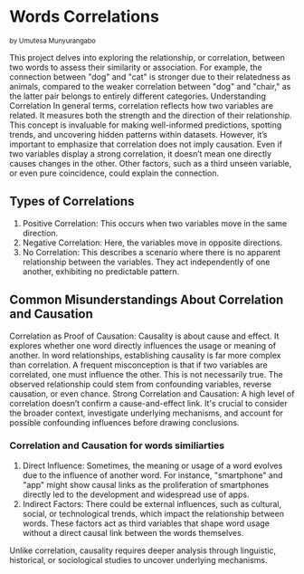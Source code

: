 # Words Correlations 
<small> by Umutesa Munyurangabo </small>

This project delves into exploring the relationship, or correlation, between two words to assess their similarity or association. For example, the connection between "dog" and "cat" is stronger due to their relatedness as animals, compared to the weaker correlation between "dog" and "chair," as the latter pair belongs to entirely different categories.
Understanding Correlation In general terms, correlation reflects how two variables are related. It measures both the strength and the direction of their relationship. This concept is invaluable for making well-informed predictions, spotting trends, and uncovering hidden patterns within datasets. However, it’s important to emphasize that correlation does not imply causation. Even if two variables display a strong correlation, it doesn’t mean one directly causes changes in the other. Other factors, such as a third unseen variable, or even pure coincidence, could explain the connection.

## Types of Correlations

  1. Positive Correlation: This occurs when two variables move in the same direction. 
  2. Negative Correlation: Here, the variables move in opposite directions. 
  3. No Correlation: This describes a scenario where there is no apparent relationship between the variables. They act independently of one another, exhibiting no predictable pattern.

## Common Misunderstandings About Correlation and Causation

  Correlation as Proof of Causation: Causality is about cause and effect.  It explores whether one word directly influences the usage or meaning of another. In word relationships, establishing causality is far more complex than correlation. A frequent misconception is that if two variables are correlated, one must influence the other. This is not necessarily true. The observed relationship could stem from confounding variables, reverse causation, or even chance. Strong Correlation and Causation: A high level of correlation doesn’t confirm a cause-and-effect link. It's crucial to consider the broader context, investigate underlying mechanisms, and account for possible confounding influences before drawing conclusions.

### Correlation and Causation for words similiarties
1. Direct Influence: Sometimes, the meaning or usage of a word evolves due to the influence of another word. For instance, "smartphone" and "app" might show causal links as the proliferation of smartphones directly led to the development and widespread use of apps.
2. Indirect Factors: There could be external influences, such as cultural, social, or technological trends, which impact the relationship between words. These factors act as third variables that shape word usage without a direct causal link between the words themselves.

Unlike correlation, causality requires deeper analysis through linguistic, historical, or sociological studies to uncover underlying mechanisms.
